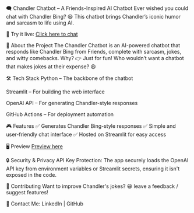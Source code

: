 🗨️ Chandler Chatbot – A Friends-Inspired AI Chatbot
Ever wished you could chat with Chandler Bing? 😆 This chatbot brings Chandler’s iconic humor and sarcasm to life using AI.

🚀 Try it live: [Click here to chat](https://chandler-chat-bot-5.streamlit.app/)

📌 About the Project
The Chandler Chatbot is an AI-powered chatbot that responds like Chandler Bing from Friends, complete with sarcasm, jokes, and witty comebacks.
Why?
👉 Just for fun! Who wouldn’t want a chatbot that makes jokes at their expense? 😆

🛠 Tech Stack
Python – The backbone of the chatbot

Streamlit – For building the web interface

OpenAI API – For generating Chandler-style responses

GitHub Actions – For deployment automation

🎮 Features
✅ Generates Chandler Bing-style responses
✅ Simple and user-friendly chat interface
✅ Hosted on Streamlit for easy access

🖥️ Preview
[Preview here](https://github.com/asmaahmad5/Chandler-Chat-bot/blob/main/Preview.PNG)


🔒 Security & Privacy
API Key Protection: The app securely loads the OpenAI API key from environment variables or Streamlit secrets, ensuring it isn't exposed in the code.

🤝 Contributing
Want to improve Chandler's jokes? 😆 leave a feedback / suggest features!

📩 Contact Me: LinkedIn | GitHub
